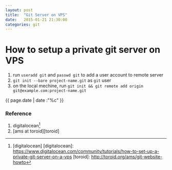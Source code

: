 ```yaml
---
layout: post
title:  "Git Server on VPS"
date:   2015-01-21 21:30:00
categories: git
---
```


# How to setup a private git server on VPS

1. run `useradd git` and `passwd git` to add a user account to remote server
2. `git init --bare project-name.git` as `git` user
3. on the local mechine, run `git init && git remote add origin git@example.com:project-name.git`

{{ page.date | date :"%c" }}

### Reference
1. digitalocean[^more_info]
2. [ams at toroid][toroid]

[^more_info]: [digitalocean]
[digitalocean]: https://www.digitalocean.com/community/tutorials/how-to-set-up-a-private-git-server-on-a-vps
[toroid]: http://toroid.org/ams/git-website-howto